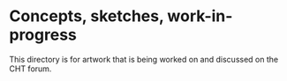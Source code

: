 # Concepts, sketches, work-in-progress

This directory is for artwork that is being worked on and discussed on the CHT forum.

